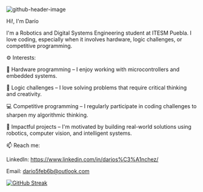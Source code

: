 ![github-header-image](https://github.com/user-attachments/assets/121d2374-c238-4893-bd50-e51e0ebeb4cd)


Hi!, I'm Darío

I'm a Robotics and Digital Systems Engineering student at ITESM Puebla. I love coding, especially when it involves hardware, logic challenges, or competitive programming.

⚙️ Interests:

🤖 Hardware programming – I enjoy working with microcontrollers and embedded systems.

🧩 Logic challenges – I love solving problems that require critical thinking and creativity.

💻 Competitive programming – I regularly participate in coding challenges to sharpen my algorithmic thinking.

🚀 Impactful projects – I'm motivated by building real-world solutions using robotics, computer vision, and intelligent systems.


📫 Reach me:

LinkedIn: https://www.linkedin.com/in/darios%C3%A1nchez/

Email: dario5feb6b@outlook.com

[![GitHub Streak](https://github-readme-streak-stats.herokuapp.com?user=DarioASP&theme=tokyonight)](https://git.io/streak-stats)

